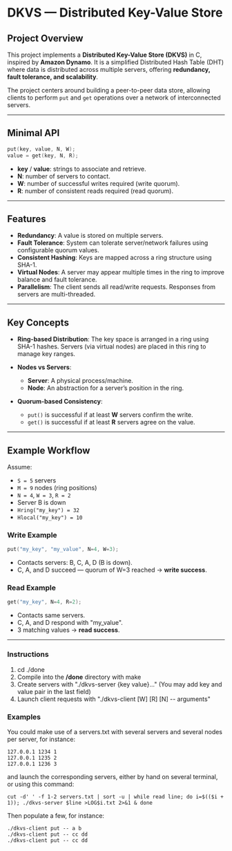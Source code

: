 # DKVS — Distributed Key-Value Store

## Project Overview

This project implements a **Distributed Key-Value Store (DKVS)** in C, inspired by **Amazon Dynamo**. It is a simplified Distributed Hash Table (DHT) where data is distributed across multiple servers, offering **redundancy, fault tolerance, and scalability**.

The project centers around building a peer-to-peer data store, allowing clients to perform `put` and `get` operations over a network of interconnected servers.

---

## Minimal API

```c
put(key, value, N, W);
value = get(key, N, R);
```

* **key** / **value**: strings to associate and retrieve.
* **N**: number of servers to contact.
* **W**: number of successful writes required (write quorum).
* **R**: number of consistent reads required (read quorum).

---

## Features

* **Redundancy**: A value is stored on multiple servers.
* **Fault Tolerance**: System can tolerate server/network failures using configurable quorum values.
* **Consistent Hashing**: Keys are mapped across a ring structure using SHA-1.
* **Virtual Nodes**: A server may appear multiple times in the ring to improve balance and fault tolerance.
* **Parallelism**: The client sends all read/write requests. Responses from servers are multi-threaded.

---

## Key Concepts

* **Ring-based Distribution**: The key space is arranged in a ring using SHA-1 hashes. Servers (via virtual nodes) are placed in this ring to manage key ranges.
* **Nodes vs Servers**:

  * **Server**: A physical process/machine.
  * **Node**: An abstraction for a server’s position in the ring.
* **Quorum-based Consistency**:

  * `put()` is successful if at least **W** servers confirm the write.
  * `get()` is successful if at least **R** servers agree on the value.

---

## Example Workflow

Assume:

* `S = 5` servers
* `M = 9` nodes (ring positions)
* `N = 4`, `W = 3`, `R = 2`
* Server B is down
* `Hring("my_key") = 32`
* `Hlocal("my_key") = 10`

### Write Example

```c
put("my_key", "my_value", N=4, W=3);
```

* Contacts servers: B, C, A, D (B is down).
* C, A, and D succeed — quorum of W=3 reached → **write success**.

### Read Example

```c
get("my_key", N=4, R=2);
```

* Contacts same servers.
* C, A, and D respond with "my\_value".
* 3 matching values → **read success**.

---

### Instructions

1) cd ./done 
2) Compile into the **/done** directory with make
3) Create servers with "./dkvs-server <IPv4-Address> <Port> <Number-of-Nodes> {key value}..." (You may add key and value pair in the last field)
4) Launch client requests with "./dkvs-client <operation> [W] [R] [N] -- arguments"

### Examples
You could make use of a servers.txt with several servers and several nodes per server, for instance:

```
127.0.0.1 1234 1
127.0.0.1 1235 2
127.0.0.1 1236 3
```

and launch the corresponding servers, either by hand on several terminal, or using this command:

```
cut -d' ' -f 1-2 servers.txt | sort -u | while read line; do i=$(($i + 1)); ./dkvs-server $line >LOG$i.txt 2>&1 & done
```

Then populate a few, for instance:

```
./dkvs-client put -- a b
./dkvs-client put -- cc dd
./dkvs-client put -- cc dd
```




